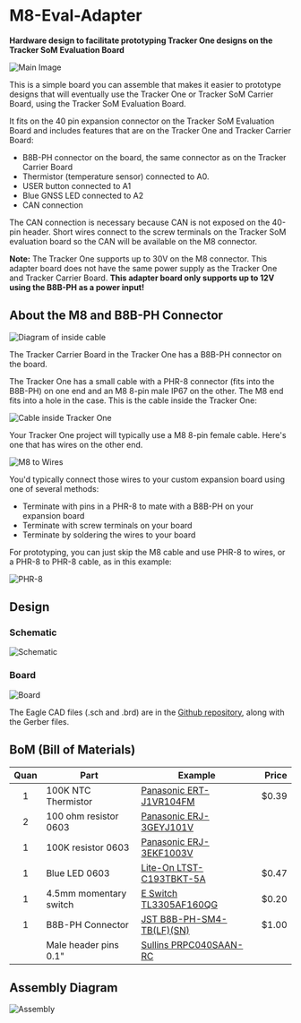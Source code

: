 # M8-Eval-Adapter

**Hardware design to facilitate prototyping Tracker One designs on the Tracker SoM Evaluation Board**

![Main Image](images/main.jpg)

This is a simple board you can assemble that makes it easier to prototype designs that will eventually use the Tracker One or Tracker SoM Carrier Board, using the Tracker SoM Evaluation Board.

It fits on the 40 pin expansion connector on the Tracker SoM Evaluation Board and includes features that are on the Tracker One and Tracker Carrier Board:

- B8B-PH connector on the board, the same connector as on the Tracker Carrier Board
- Thermistor (temperature sensor) connected to A0.
- USER button connected to A1
- Blue GNSS LED connected to A2
- CAN connection

The CAN connection is necessary because CAN is not exposed on the 40-pin header. Short wires connect to the screw terminals on the Tracker SoM evaluation board so the CAN will be available on the M8 connector.

**Note:** The Tracker One supports up to 30V on the M8 connector. This adapter board does not have the same power supply as the Tracker One and Tracker Carrier Board. **This adapter board only supports up to 12V using the B8B-PH as a power input!** 

## About the M8 and B8B-PH Connector

![Diagram of inside cable](images/annotated.png)

The Tracker Carrier Board in the Tracker One has a B8B-PH connector on the board.

The Tracker One has a small cable with a PHR-8 connector (fits into the B8B-PH) on one end and an M8 8-pin male IP67 on the other. The M8 end fits into a hole in the case. This is the cable inside the Tracker One:

![Cable inside Tracker One](images/inside-cable.jpg)

Your Tracker One project will typically use a M8 8-pin female cable. Here's one that has wires on the other end.

![M8 to Wires](images/to-wires.jpg)

You'd typically connect those wires to your custom expansion board using one of several methods:

- Terminate with pins in a PHR-8 to mate with a B8B-PH on your expansion board
- Terminate with screw terminals on your board
- Terminate by soldering the wires to your board

For prototyping, you can just skip the M8 cable and use PHR-8 to wires, or a PHR-8 to PHR-8 cable, as in this example:

![PHR-8](images/phr-8-assembled.jpg)


## Design

### Schematic

![Schematic](images/schematic.png)

### Board

![Board](images/board.png)

The Eagle CAD files (.sch and .brd) are in the [Github repository](https://github.com/rickkas7/M8-Eval-Adapter), along with the Gerber files.

## BoM (Bill of Materials)

| Quan | Part | Example | Price | 
| :---: | --- | --- | ---: |
| 1 | 100K NTC Thermistor | [Panasonic ERT-J1VR104FM](https://www.digikey.com/product-detail/en/panasonic-electronic-components/ERT-J1VR104FM/P122067CT-ND/7069667) | $0.39 |
| 2 | 100 ohm resistor 0603 | [Panasonic ERJ-3GEYJ101V](https://www.digikey.com/product-detail/en/panasonic-electronic-components/ERJ-3GEYJ101V/P100GCT-ND/134714) | | 
| 1 | 100K resistor 0603 | [Panasonic ERJ-3EKF1003V](https://www.digikey.com/product-detail/en/panasonic-electronic-components/ERJ-3EKF1003V/P100KHCT-ND/198110) | | 
| 1 | Blue LED 0603 | [Lite-On LTST-C193TBKT-5A](https://www.digikey.com/product-detail/en/lite-on-inc/LTST-C193TBKT-5A/160-1827-1-ND/2355044) | $0.47 |
| 1 | 4.5mm momentary switch | [E Switch TL3305AF160QG](https://www.digikey.com/product-detail/en/e-switch/TL3305AF160QG/EG5350CT-ND/5816195) | $0.20 |
| 1 | B8B-PH Connector | [JST B8B-PH-SM4-TB(LF)(SN)](https://www.digikey.com/product-detail/en/jst-sales-america-inc/B8B-PH-SM4-TB-LF-SN/455-1740-1-ND/926837) | $1.00 |
| | Male header pins 0.1" | [Sullins PRPC040SAAN-RC](https://www.digikey.com/product-detail/en/PRPC040SAAN-RC/S1011EC-40-ND/2775214) | | 

## Assembly Diagram

![Assembly](images/assembly.png)




